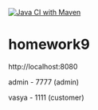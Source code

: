 [![Java CI with Maven](https://github.com/kudyakin/homework7/actions/workflows/maven.yml/badge.svg)](https://github.com/kudyakin/homework7/actions/workflows/maven.yml)
# homework9

http://localhost:8080

admin - 7777 (admin)

vasya - 1111 (customer)